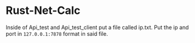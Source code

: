 # Rust-Net-Calc

Inside of Api_test and Api_test_client put a file called ip.txt. Put the ip and port in `127.0.0.1:7878` format in said file.
